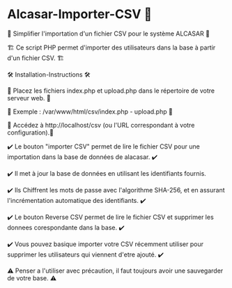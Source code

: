# Alcasar-Importer-CSV 🚧

🧰 Simplifier l'importation d'un fichier CSV pour le système ALCASAR 🧰

🏗️ Ce script PHP permet d'importer des utilisateurs dans la base à partir d'un fichier CSV. 🏗️

🛠️ Installation-Instructions 🛠️

🔧 Placez les fichiers index.php et upload.php dans le répertoire de votre serveur web. 🔧

🔧 Exemple : /var/www/html/csv/index.php - upload.php 🔧

🔧 Accédez à http://localhost/csv (ou l'URL correspondant à votre configuration).🔧


✔️ Le bouton "importer CSV" permet de lire le fichier CSV pour une importation dans la base de données de alacasar. ✔️

✔️ Il met à jour la base de données en utilisant les identifiants fournis. 

✔️ Ils Chiffrent les mots de passe avec l'algorithme SHA-256, et en assurant l'incrémentation automatique des identifiants. ✔️

✔️ Le bouton Reverse CSV permet de lire le fichier CSV et supprimer les donnees corespondante dans la base. ✔️

✔️ Vous pouvez basique importer votre CSV récemment utiliser pour supprimer les utilisateurs qui viennent d'etre ajouté. ✔️

⚠️ Penser a l'utiliser avec précaution, il faut toujours avoir une sauvegarder de votre base. ⚠️

